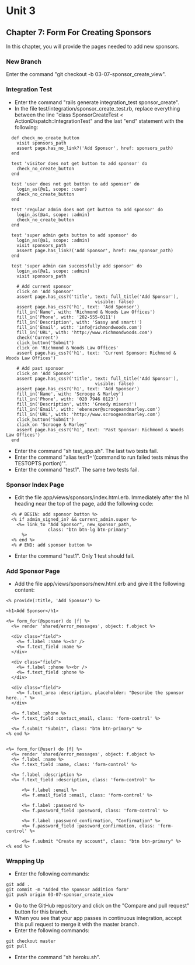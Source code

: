 # Unit 3
## Chapter 7: Form For Creating Sponsors

In this chapter, you will provide the pages needed to add new sponsors.

### New Branch
Enter the command "git checkout -b 03-07-sponsor_create_view".

### Integration Test
* Enter the command "rails generate integration_test sponsor_create".
* In the file test/integration/sponsor_create_test.rb, replace everything between the line "class SponsorCreateTest < ActionDispatch::IntegrationTest" and the last "end" statement with the following:
```
  def check_no_create_button
    visit sponsors_path
    assert page.has_no_link?('Add Sponsor', href: sponsors_path)
  end

  test 'visitor does not get button to add sponsor' do
    check_no_create_button
  end

  test 'user does not get button to add sponsor' do
    login_as(@u1, scope: :user)
    check_no_create_button
  end

  test 'regular admin does not get button to add sponsor' do
    login_as(@a4, scope: :admin)
    check_no_create_button
  end

  test 'super admin gets button to add sponsor' do
    login_as(@a1, scope: :admin)
    visit sponsors_path
    assert page.has_link?('Add Sponsor', href: new_sponsor_path)
  end

  test 'super admin can successfully add sponsor' do
    login_as(@a1, scope: :admin)
    visit sponsors_path
    
    # Add current sponsor
    click_on 'Add Sponsor'
    assert page.has_css?('title', text: full_title('Add Sponsor'),
                                  visible: false)
    assert page.has_css?('h1', text: 'Add Sponsor')
    fill_in('Name', with: 'Richmond & Woods Law Offices')
    fill_in('Phone', with: '202-555-0111')
    fill_in('Description', with: 'Sassy and smart!')
    fill_in('Email', with: 'info@richmondwoods.com')
    fill_in('URL', with: 'http://www.richmondwoods.com')
    check('Current')
    click_button('Submit')
    click_on 'Richmond & Woods Law Offices'
    assert page.has_css?('h1', text: 'Current Sponsor: Richmond & Woods Law Offices')

    # Add past sponsor
    click_on 'Add Sponsor'
    assert page.has_css?('title', text: full_title('Add Sponsor'),
                                  visible: false)
    assert page.has_css?('h1', text: 'Add Sponsor')
    fill_in('Name', with: 'Scrooge & Marley')
    fill_in('Phone', with: '020 7946 0123')
    fill_in('Description', with: 'Greedy misers!')
    fill_in('Email', with: 'ebenezer@scroogeandmarley.com')
    fill_in('URL', with: 'http://www.scroogeandmarley.com')
    click_button('Submit')
    click_on 'Scrooge & Marley'
    assert page.has_css?('h1', text: 'Past Sponsor: Richmond & Woods Law Offices')
  end
```
* Enter the command "sh test_app.sh".  The last two tests fail.
* Enter the command "alias test1='(command to run failed tests minus the TESTOPTS portion)'".
* Enter the command "test1".  The same two tests fail.

### Sponsor Index Page
* Edit the file app/views/sponsors/index.html.erb.  Immediately after the h1 heading near the top of the page, add the following code:
```
  <% # BEGIN: add sponsor button %>
  <% if admin_signed_in? && current_admin.super %>
    <%= link_to "Add Sponsor", new_sponsor_path,
                class: "btn btn-lg btn-primary"
      %>
  <% end %>
  <% # END: add sponsor button %>
```
* Enter the command "test1".  Only 1 test should fail.  

### Add Sponsor Page
* Add the file app/views/sponsors/new.html.erb and give it the following content:
```
<% provide(:title, 'Add Sponsor') %>

<h1>Add Sponsor</h1>

<%= form_for(@sponsor) do |f| %>
  <%= render 'shared/error_messages', object: f.object %>

  <div class="field">
    <%= f.label :name %><br />
    <%= f.text_field :name %>
  </div>

  <div class="field">
    <%= f.label :phone %><br />
    <%= f.text_field :phone %>
  </div>

  <div class="field">
    <%= f.text_area :description, placeholder: "Describe the sponsor here..." %>
  </div>

  <%= f.label :phone %>
  <%= f.text_field :contact_email, class: 'form-control' %>

  <%= f.submit "Submit", class: "btn btn-primary" %>
<% end %>


<%= form_for(@user) do |f| %>
  <%= render 'shared/error_messages', object: f.object %>
  <%= f.label :name %>
  <%= f.text_field :name, class: 'form-control' %>

  <%= f.label :description %>
  <%= f.text_field :description, class: 'form-control' %>

      <%= f.label :email %>
      <%= f.email_field :email, class: 'form-control' %>

      <%= f.label :password %>
      <%= f.password_field :password, class: 'form-control' %>

      <%= f.label :password_confirmation, "Confirmation" %>
      <%= f.password_field :password_confirmation, class: 'form-control' %>

      <%= f.submit "Create my account", class: "btn btn-primary" %>
<% end %>
```

### Wrapping Up
* Enter the following commands:
```
git add .
git commit -m "Added the sponsor addition form"
git push origin 03-07-sponsor_create_view
```
* Go to the GitHub repository and click on the "Compare and pull request" button for this branch.
* When you see that your app passes in continuous integration, accept this pull request to merge it with the master branch.
* Enter the following commands:
```
git checkout master
git pull
```
* Enter the command "sh heroku.sh". 
